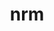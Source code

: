 ---
title: "nrm"
layout: cache
categories: [package, develop-2024-02-04]
meta: {"versions": ["0.1.0"], "compilers": ["gcc@=11.4.0", "gcc@=9.4.0", "oneapi@=2024.0.0"], "oss": ["ubuntu20.04", "ubuntu22.04"], "platforms": ["linux"], "targets": ["neoverse_v1", "neoverse_v2", "ppc64le", "x86_64_v3"], "stacks": ["e4s", "e4s-neoverse-v2", "e4s-neoverse_v1", "e4s-oneapi", "e4s-power", "root"], "num_specs": 5, "num_specs_by_stack": {"root": 5, "e4s-neoverse_v1": 1, "e4s-power": 1, "e4s": 1, "e4s-neoverse-v2": 1, "e4s-oneapi": 1}}
spec_details: [{"hash": "mzwxo4nkeucr7co7c3tywwasyvqpfreu", "compiler": "gcc@=11.4.0", "versions": ["0.1.0"], "os": "ubuntu20.04", "platform": "linux", "target": "neoverse_v1", "variants": ["build_system=python_pip"], "stacks": ["root", "e4s-neoverse_v1"], "size": "-", "tarball": "https://binaries.spack.io/develop-2024-02-04/build_cache/linux-ubuntu20.04-neoverse_v1/gcc-11.4.0/nrm-0.1.0/linux-ubuntu20.04-neoverse_v1-gcc-11.4.0-nrm-0.1.0-mzwxo4nkeucr7co7c3tywwasyvqpfreu.spack"}, {"hash": "yroy6nlwztvlvkgwduvsdk2sgrilkyy2", "compiler": "gcc@=9.4.0", "versions": ["0.1.0"], "os": "ubuntu20.04", "platform": "linux", "target": "ppc64le", "variants": ["build_system=python_pip"], "stacks": ["root", "e4s-power"], "size": "-", "tarball": "https://binaries.spack.io/develop-2024-02-04/build_cache/linux-ubuntu20.04-ppc64le/gcc-9.4.0/nrm-0.1.0/linux-ubuntu20.04-ppc64le-gcc-9.4.0-nrm-0.1.0-yroy6nlwztvlvkgwduvsdk2sgrilkyy2.spack"}, {"hash": "4xfhnbbx224jaauvpdzjce4esgnt6nza", "compiler": "gcc@=11.4.0", "versions": ["0.1.0"], "os": "ubuntu20.04", "platform": "linux", "target": "x86_64_v3", "variants": ["build_system=python_pip"], "stacks": ["e4s", "root"], "size": "-", "tarball": "https://binaries.spack.io/develop-2024-02-04/build_cache/linux-ubuntu20.04-x86_64_v3/gcc-11.4.0/nrm-0.1.0/linux-ubuntu20.04-x86_64_v3-gcc-11.4.0-nrm-0.1.0-4xfhnbbx224jaauvpdzjce4esgnt6nza.spack"}, {"hash": "tdn2bqcgpdz3lh52jny2jywepw4nlzca", "compiler": "gcc@=11.4.0", "versions": ["0.1.0"], "os": "ubuntu22.04", "platform": "linux", "target": "neoverse_v2", "variants": ["build_system=python_pip"], "stacks": ["e4s-neoverse-v2", "root"], "size": "-", "tarball": "https://binaries.spack.io/develop-2024-02-04/build_cache/linux-ubuntu22.04-neoverse_v2/gcc-11.4.0/nrm-0.1.0/linux-ubuntu22.04-neoverse_v2-gcc-11.4.0-nrm-0.1.0-tdn2bqcgpdz3lh52jny2jywepw4nlzca.spack"}, {"hash": "u4d526frofn5widmip2vmaxisih3xrte", "compiler": "oneapi@=2024.0.0", "versions": ["0.1.0"], "os": "ubuntu22.04", "platform": "linux", "target": "x86_64_v3", "variants": ["build_system=python_pip"], "stacks": ["root", "e4s-oneapi"], "size": "-", "tarball": "https://binaries.spack.io/develop-2024-02-04/build_cache/linux-ubuntu22.04-x86_64_v3/oneapi-2024.0.0/nrm-0.1.0/linux-ubuntu22.04-x86_64_v3-oneapi-2024.0.0-nrm-0.1.0-u4d526frofn5widmip2vmaxisih3xrte.spack"}]
---